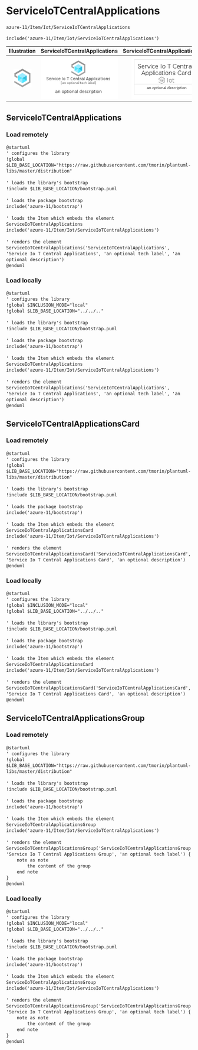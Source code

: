 # ServiceIoTCentralApplications


```text
azure-11/Item/Iot/ServiceIoTCentralApplications
```

```text
include('azure-11/Item/Iot/ServiceIoTCentralApplications')
```



| Illustration | ServiceIoTCentralApplications | ServiceIoTCentralApplicationsCard | ServiceIoTCentralApplicationsGroup |
| :---: | :---: | :---: | :---: |
| ![illustration for Illustration](../../../azure-11/Item/Iot/ServiceIoTCentralApplications.png) | ![illustration for ServiceIoTCentralApplications](../../../azure-11/Item/Iot/ServiceIoTCentralApplications.Local.png) | ![illustration for ServiceIoTCentralApplicationsCard](../../../azure-11/Item/Iot/ServiceIoTCentralApplicationsCard.Local.png) | ![illustration for ServiceIoTCentralApplicationsGroup](../../../azure-11/Item/Iot/ServiceIoTCentralApplicationsGroup.Local.png) |




## ServiceIoTCentralApplications

### Load remotely
```plantuml
@startuml
' configures the library
!global $LIB_BASE_LOCATION="https://raw.githubusercontent.com/tmorin/plantuml-libs/master/distribution"

' loads the library's bootstrap
!include $LIB_BASE_LOCATION/bootstrap.puml

' loads the package bootstrap
include('azure-11/bootstrap')

' loads the Item which embeds the element ServiceIoTCentralApplications
include('azure-11/Item/Iot/ServiceIoTCentralApplications')

' renders the element
ServiceIoTCentralApplications('ServiceIoTCentralApplications', 'Service Io T Central Applications', 'an optional tech label', 'an optional description')
@enduml
```

### Load locally
```plantuml
@startuml
' configures the library
!global $INCLUSION_MODE="local"
!global $LIB_BASE_LOCATION="../../.."

' loads the library's bootstrap
!include $LIB_BASE_LOCATION/bootstrap.puml

' loads the package bootstrap
include('azure-11/bootstrap')

' loads the Item which embeds the element ServiceIoTCentralApplications
include('azure-11/Item/Iot/ServiceIoTCentralApplications')

' renders the element
ServiceIoTCentralApplications('ServiceIoTCentralApplications', 'Service Io T Central Applications', 'an optional tech label', 'an optional description')
@enduml
```

## ServiceIoTCentralApplicationsCard

### Load remotely
```plantuml
@startuml
' configures the library
!global $LIB_BASE_LOCATION="https://raw.githubusercontent.com/tmorin/plantuml-libs/master/distribution"

' loads the library's bootstrap
!include $LIB_BASE_LOCATION/bootstrap.puml

' loads the package bootstrap
include('azure-11/bootstrap')

' loads the Item which embeds the element ServiceIoTCentralApplicationsCard
include('azure-11/Item/Iot/ServiceIoTCentralApplications')

' renders the element
ServiceIoTCentralApplicationsCard('ServiceIoTCentralApplicationsCard', 'Service Io T Central Applications Card', 'an optional description')
@enduml
```

### Load locally
```plantuml
@startuml
' configures the library
!global $INCLUSION_MODE="local"
!global $LIB_BASE_LOCATION="../../.."

' loads the library's bootstrap
!include $LIB_BASE_LOCATION/bootstrap.puml

' loads the package bootstrap
include('azure-11/bootstrap')

' loads the Item which embeds the element ServiceIoTCentralApplicationsCard
include('azure-11/Item/Iot/ServiceIoTCentralApplications')

' renders the element
ServiceIoTCentralApplicationsCard('ServiceIoTCentralApplicationsCard', 'Service Io T Central Applications Card', 'an optional description')
@enduml
```

## ServiceIoTCentralApplicationsGroup

### Load remotely
```plantuml
@startuml
' configures the library
!global $LIB_BASE_LOCATION="https://raw.githubusercontent.com/tmorin/plantuml-libs/master/distribution"

' loads the library's bootstrap
!include $LIB_BASE_LOCATION/bootstrap.puml

' loads the package bootstrap
include('azure-11/bootstrap')

' loads the Item which embeds the element ServiceIoTCentralApplicationsGroup
include('azure-11/Item/Iot/ServiceIoTCentralApplications')

' renders the element
ServiceIoTCentralApplicationsGroup('ServiceIoTCentralApplicationsGroup', 'Service Io T Central Applications Group', 'an optional tech label') {
    note as note
        the content of the group
    end note
}
@enduml
```

### Load locally
```plantuml
@startuml
' configures the library
!global $INCLUSION_MODE="local"
!global $LIB_BASE_LOCATION="../../.."

' loads the library's bootstrap
!include $LIB_BASE_LOCATION/bootstrap.puml

' loads the package bootstrap
include('azure-11/bootstrap')

' loads the Item which embeds the element ServiceIoTCentralApplicationsGroup
include('azure-11/Item/Iot/ServiceIoTCentralApplications')

' renders the element
ServiceIoTCentralApplicationsGroup('ServiceIoTCentralApplicationsGroup', 'Service Io T Central Applications Group', 'an optional tech label') {
    note as note
        the content of the group
    end note
}
@enduml
```

